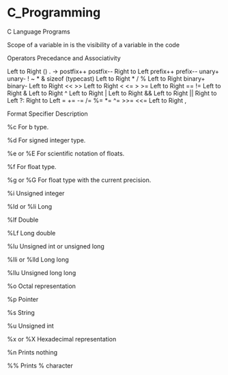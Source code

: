 # C_Programming
C Language Programs

Scope of a variable in is the visibility of a variable in the code

Operators Precedance and Associativity

Left to Right  () . -> postfix++ postfix--
Right to Left  prefix++ prefix-- unary+ unary- ! ~ * & sizeof (typecast)
Left to Right  * / %
Left to Right  binary+ binary-
Left to Right  << >>
Left to Right  < <= > >=
Left to Right  == !=
Left to Right  &
Left to Right  ^
Left to Right  |
Left to Right  &&
Left to Right  ||
Right to Left  ?:
Right to Left  = += -= /= %= *= ^= >>= <<=
Left to Right  ,

Format Specifier
Description


%c
For b type.

%d
For signed integer type.

%e or %E
For scientific notation of floats.

%f
For float type.

%g or %G
For float type with the current precision.

%i
Unsigned integer

%ld or %li
Long

%lf
Double

%Lf
Long double

%lu
Unsigned int or unsigned long

%lli or %lld
Long long

%llu
Unsigned long long

%o
Octal representation

%p
Pointer

%s
String

%u
Unsigned int

%x or %X
Hexadecimal representation

%n
Prints nothing

%%
Prints % character
